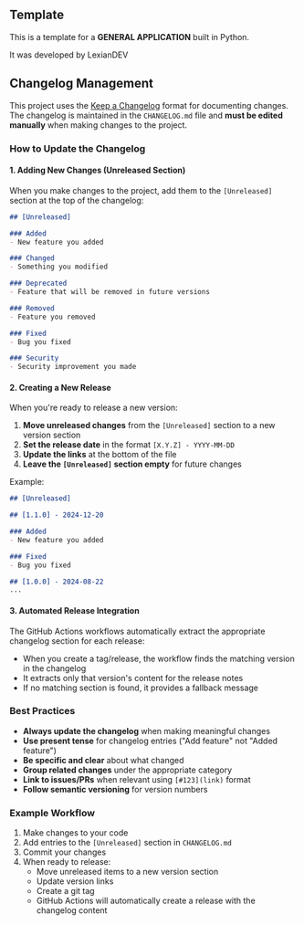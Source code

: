 ## Template
This is a template for a **GENERAL APPLICATION** built in Python.

It was developed by LexianDEV

## Changelog Management

This project uses the [Keep a Changelog](https://keepachangelog.com/en/1.0.0/) format for documenting changes. The changelog is maintained in the `CHANGELOG.md` file and **must be edited manually** when making changes to the project.

### How to Update the Changelog

#### 1. Adding New Changes (Unreleased Section)
When you make changes to the project, add them to the `[Unreleased]` section at the top of the changelog:

```markdown
## [Unreleased]

### Added
- New feature you added

### Changed
- Something you modified

### Deprecated
- Feature that will be removed in future versions

### Removed
- Feature you removed

### Fixed
- Bug you fixed

### Security
- Security improvement you made
```

#### 2. Creating a New Release
When you're ready to release a new version:

1. **Move unreleased changes** from the `[Unreleased]` section to a new version section
2. **Set the release date** in the format `[X.Y.Z] - YYYY-MM-DD`
3. **Update the links** at the bottom of the file
4. **Leave the `[Unreleased]` section empty** for future changes

Example:
```markdown
## [Unreleased]

## [1.1.0] - 2024-12-20

### Added
- New feature you added

### Fixed
- Bug you fixed

## [1.0.0] - 2024-08-22
...
```

#### 3. Automated Release Integration
The GitHub Actions workflows automatically extract the appropriate changelog section for each release:
- When you create a tag/release, the workflow finds the matching version in the changelog
- It extracts only that version's content for the release notes
- If no matching section is found, it provides a fallback message

### Best Practices

- **Always update the changelog** when making meaningful changes
- **Use present tense** for changelog entries ("Add feature" not "Added feature")
- **Be specific and clear** about what changed
- **Group related changes** under the appropriate category
- **Link to issues/PRs** when relevant using `[#123](link)` format
- **Follow semantic versioning** for version numbers

### Example Workflow

1. Make changes to your code
2. Add entries to the `[Unreleased]` section in `CHANGELOG.md`
3. Commit your changes
4. When ready to release:
   - Move unreleased items to a new version section
   - Update version links
   - Create a git tag
   - GitHub Actions will automatically create a release with the changelog content 